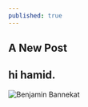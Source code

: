 ```yaml
---
published: true
---
```

## A New Post

## hi hamid.
![Benjamin Bannekat](https://avatars.githubusercontent.com/u/45420562?s=400&u=c93eed66bc28003ca2033538b82fc8228a9c6152&v=4)

